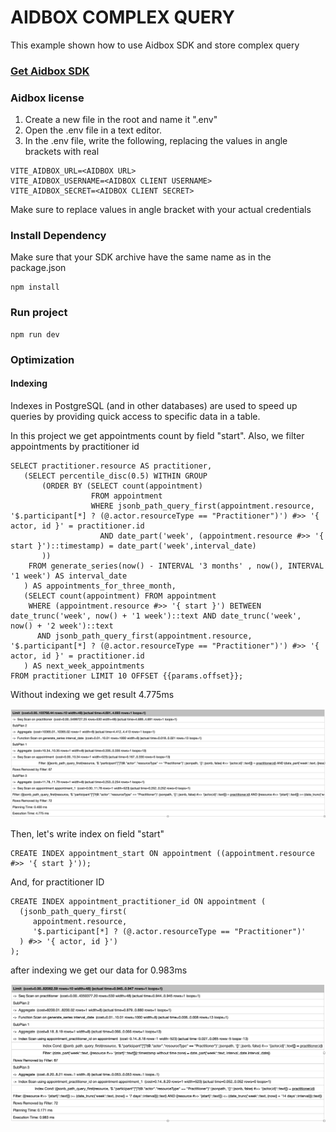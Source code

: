 # AIDBOX COMPLEX QUERY

This example shown how to use Aidbox SDK and store complex query



### [Get Aidbox SDK](../README.md)

### Aidbox license
1. Create a new file in the root and name it ".env"
2. Open the .env file in a text editor.
3. In the .env file, write the following, replacing the values in angle brackets with real 

```dotenv
VITE_AIDBOX_URL=<AIDBOX URL>
VITE_AIDBOX_USERNAME=<AIDBOX CLIENT USERNAME>
VITE_AIDBOX_SECRET=<AIDBOX CLIENT SECRET>
```

Make sure to replace values in angle bracket with your actual credentials

### Install Dependency

Make sure that your SDK archive have the same name as in the package.json

    npm install


### Run project
    
    npm run dev

### Optimization

#### Indexing

Indexes in PostgreSQL (and in other databases) are used to speed up
queries by providing quick access to specific data in a table.

In this project we get appointments count by field "start". Also, we filter appointments by practitioner id

 ```postgresql
 SELECT practitioner.resource AS practitioner,
    (SELECT percentile_disc(0.5) WITHIN GROUP
        (ORDER BY (SELECT count(appointment)
                   FROM appointment
                   WHERE jsonb_path_query_first(appointment.resource, '$.participant[*] ? (@.actor.resourceType == "Practitioner")') #>> '{ actor, id }' = practitioner.id
                     AND date_part('week', (appointment.resource #>> '{ start }')::timestamp) = date_part('week',interval_date)
        ))
     FROM generate_series(now() - INTERVAL '3 months' , now(), INTERVAL '1 week') AS interval_date
    ) AS appointments_for_three_month,
    (SELECT count(appointment) FROM appointment
     WHERE (appointment.resource #>> '{ start }') BETWEEN date_trunc('week', now() + '1 week')::text AND date_trunc('week', now() + '2 week')::text
       AND jsonb_path_query_first(appointment.resource, '$.participant[*] ? (@.actor.resourceType == "Practitioner")') #>> '{ actor, id }' = practitioner.id
    ) AS next_week_appointments
 FROM practitioner LIMIT 10 OFFSET {{params.offset}};
```

Without indexing we get result 4.775ms

![before indexing (4.7ms)](../assets/before-index.webp)

Then, let's write index on field "start"

```postgresql
CREATE INDEX appointment_start ON appointment ((appointment.resource #>> '{ start }'));
```

And, for practitioner ID

 ```postgresql
 CREATE INDEX appointment_practitioner_id ON appointment (
   (jsonb_path_query_first(
      appointment.resource,
      '$.participant[*] ? (@.actor.resourceType == "Practitioner")'
   ) #>> '{ actor, id }')
 );
 ```

after indexing we get our data for 0.983ms

![after indexing (0.983ms)](../assets/after-index.webp)





